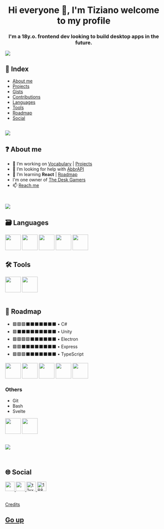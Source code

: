 <h1 align="center">Hi everyone 👋, I'm Tiziano welcome to my profile</h1>
<h3 align="center">I'm a 18y.o. frontend dev looking to build desktop apps in the future.</h3>

![](https://img.shields.io/github/stars/t1xx1?style=social)

## 📄 Index

-  [About me](#-about-me)
-  [Projects](./projects.md)
-  [Gists](https://gist.github.com/t1xx1)
-  [Contributions](./contributions.md)
-  [Languages](#%EF%B8%8F-languages)
-  [Tools](#%EF%B8%8F-tools)
-  [Roadmap](#-roadmap)
-  [Social](#-social)

<br>

<img src="https://github-profile-trophy.vercel.app/?username=t1xx1&margin-h=15&margin-w=15&theme=onestar" />

## ❓ About me

-  🌱 I’m working on [Vocabulary](https://github.com/t1xx1/vocabulary) | [Projects](./projects.md)
-  🤝 I’m looking for help with [AbbrAPI](https://github.com/t1xx1/abbrapi)
-  📖 I’m learning **React** | [Roadmap](#roadmap)
-  I'm one owner of [The Desk Gamers](https://github.com/thedeskgamers)
-  📫 [Reach me](https://formsubmit.co/el/dubimu)

<br>

[![](https://github-readme-stats-git-masterrstaa-rickstaa.vercel.app/api?username=T1xx1&show_icons=true&locale=en&theme=chartreuse-dark)](https://github.com/anuraghazra/github-readme-stats)

## 🗃️ Languages

<div>
   <img src="https://www.vectorlogo.zone/logos/w3_html5/w3_html5-icon.svg" height="50" width="50" />
   <img src="https://www.vectorlogo.zone/logos/w3_css/w3_css-icon.svg" height="50" width="50" />
   <img src="https://img.icons8.com/color/48/null/javascript--v1.png" height="50" width="50" />
   <img src="https://img.icons8.com/ios/50/null/markdown--v2.png" height="50" width="50" />
   <img src="https://www.vectorlogo.zone/logos/sass-lang/sass-lang-icon.svg" height="50" width="50" />
</div>

## 🛠️ Tools

<div>
   <img src="https://www.vectorlogo.zone/logos/nodejs/nodejs-icon.svg" height="50" width="50" />
   <img src="https://www.vectorlogo.zone/logos/reactjs/reactjs-icon.svg" height="50" width="50" />
</div>

<br>

## 🎯 Roadmap

-  🟩🟩🟩⬛⬛⬛⬛⬛⬛⬛ • C#
-  🟩⬛⬛⬛⬛⬛⬛⬛⬛⬛ • Unity
-  🟩🟩🟩🟩⬛⬛⬛⬛⬛⬛ • Electron
-  🟩🟩⬛⬛⬛⬛⬛⬛⬛⬛ • Express
-  🟩🟩🟩⬛⬛⬛⬛⬛⬛⬛ • TypeScript

<div>
   <img src="https://www.vectorlogo.zone/logos/electronjs/electronjs-icon.svg" height="50" width="50" />
   <img src="https://www.vectorlogo.zone/logos/expressjs/expressjs-icon.svg" height="50" width="50" />
   <img src="https://www.vectorlogo.zone/logos/typescriptlang/typescriptlang-icon.svg" height="50" width="50" />
   <img src="https://img.icons8.com/fluency/48/null/c-sharp-logo.png" height="50" />
   <img src="https://www.vectorlogo.zone/logos/unity3d/unity3d-icon.svg" height="50" />
</div>

### Others

-  Git
-  Bash
-  Svelte

<div>
   <img src="https://www.vectorlogo.zone/logos/git-scm/git-scm-icon.svg" height="50" width="50" />
   <img src="https://www.vectorlogo.zone/logos/gnu_bash/gnu_bash-icon.svg" height="50" width="50" />
</div>

<br>

[![](https://github-readme-stats-git-masterrstaa-rickstaa.vercel.app/api/top-langs/?username=T1xx1&layout=compact&theme=dark)](https://github.com/anuraghazra/github-readme-stats)

<br>

## 🌐 Social

<div>
   <a href="https://instagram.com/t1xx1" target="blank">
      <img src="https://vectorlogo.zone/logos/instagram/instagram-icon.svg" height="30" />
   </a>
   <a href="https://twitter.com/t1xx11" target="blank">
      <img src="https://vectorlogo.zone/logos/twitter/twitter-official.svg" height="30" />
   </a>
   <a href="https://dev.to/t1xx1" target="blank">
      <img src="https://vectorlogo.zone/logos/devto/devto-icon.svg" alt="t1xx1" height="30" />
   </a>
   <a href="https://stackoverflow.com/users/18803230" target="blank">
      <img src="https://vectorlogo.zone/logos/stackoverflow/stackoverflow-icon.svg" alt="18803230" height="30" />
   </a>
</div>

<br>

[Credits](./credits.md)

## [Go up](#-index)
